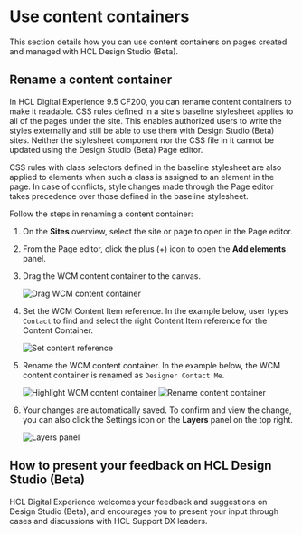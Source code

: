 # Use content containers

This section details how you can use content containers on pages created and managed with HCL Design Studio (Beta).

## Rename a content container

In HCL Digital Experience 9.5 CF200, you can rename content containers to make it readable. CSS rules defined in a site's baseline stylesheet applies to all of the pages under the site. This enables authorized users to write the styles externally and still be able to use them with Design Studio (Beta) sites. Neither the stylesheet component nor the CSS file in it cannot be updated using the Design Studio (Beta) Page editor.

CSS rules with class selectors defined in the baseline stylesheet are also applied to elements when such a class is assigned to an element in the page. In case of conflicts, style changes made through the Page editor takes precedence over those defined in the baseline stylesheet.

Follow the steps in renaming a content container:

1.  On the **Sites** overview, select the site or page to open in the Page editor.
2.  From the Page editor, click the plus (+) icon to open the **Add elements** panel.
3.  Drag the WCM content container to the canvas.

    ![Drag WCM content container](../../../images/drag_wcm_content_container_to_page.png)

4.  Set the WCM Content Item reference. In the example below, user types `Contact` to find and select the right Content Item reference for the Content Container.

    ![Set content reference](../../../images/set_wcm_content_reference.png)

5.  Rename the WCM content container. In the example below, the WCM content container is renamed as `Designer Contact Me`.

    ![Highlight WCM content container](../../../images/highlight_wcm_content_container.png) 
    ![Rename content container](../../../images/rename_wcm_content_container.png)

6.  Your changes are automatically saved. To confirm and view the change, you can also click the Settings icon on the **Layers** panel on the top right.

    ![Layers panel](../../../images/Layer_management_wcm_content_container.png)

## How to present your feedback on HCL Design Studio (Beta)

HCL Digital Experience welcomes your feedback and suggestions on Design Studio (Beta), and encourages you to present your input through cases and discussions with HCL Support DX leaders.
